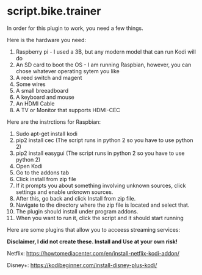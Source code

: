 # script.bike.trainer

In order for this plugin to work, you need a few things.

Here is the hardware you need:
1) Raspberry pi - I used a 3B, but any modern model that can run Kodi will do
2) An SD card to boot the OS - I am running Raspbian, however, you can chose whatever operating sytem you like
3) A reed switch and magent
4) Some wires
5) A small breeadboard
6) A keyboard and mouse
7) An HDMI Cable
8) A TV or Monitor that supports HDMI-CEC

Here are the instrctions for Raspbian:
1) Sudo apt-get install kodi
2) pip2 install cec (The script runs in python 2 so you have to use python 2)
3) pip2 install easygui (The script runs in python 2 so you have to use python 2)
4) Open Kodi
7) Go to the addons tab
8) Click install from zip file 
9) If it prompts you about something involving unknown sources, click settings and enable unknown sources.
10) After this, go back and click Install from zip file.
11) Navigate to the directory where the zip file is located and select that.
12) The plugin should install under program addons.
13) When you want to run it, click the script and it should start running


Here are some plugins that allow you to acceess streaming services:

**Disclaimer, I did not create these. Install and Use at your own risk!**

Netflix: https://howtomediacenter.com/en/install-netflix-kodi-addon/

Disney+: https://kodibeginner.com/install-disney-plus-kodi/

